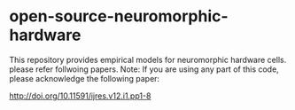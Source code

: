 # open-source-neuromorphic-hardware
This repository provides empirical models for neuromorphic hardware cells.
please refer follwoing papers.
Note: If you are using any part of this code, please acknowledge the following paper:

http://doi.org/10.11591/ijres.v12.i1.pp1-8
